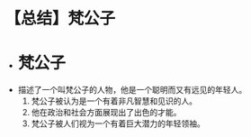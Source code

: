 # 【总结】梵公子

-   # 梵公子
-   描述了一个叫梵公子的人物，他是一个聪明而又有远见的年轻人。
    1.  梵公子被认为是一个有着非凡智慧和见识的人。
    2.  他在政治和社会方面展现出了出色的才能。
    3.  梵公子被人们视为一个有着巨大潜力的年轻领袖。